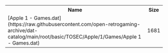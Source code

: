 <table>
<tr><th>Name</th><th>Size</th></tr>
<tr><td>[Apple 1 - Games.dat](https://raw.githubusercontent.com/open-retrogaming-archive/dat-catalog/main/root/basic/TOSEC/Apple/1/Games/Apple 1 - Games.dat)</td><td>1681</td></tr>
</table>

